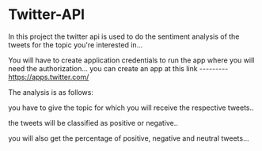 # Twitter-API

In this project the twitter api is used to do the sentiment analysis of the tweets for the topic you're interested in...

You will have to create application credentials to run the app where you will need the authorization...
you can create an app at this link --------- https://apps.twitter.com/

The analysis is as follows:

  you have to give the topic for which you will receive the respective tweets..
  
  the tweets will be classified as positive or negative..
  
  you will also get the percentage of positive, negative and neutral tweets...
  
